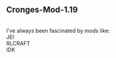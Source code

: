 ## Cronges-Mod-1.19
<br/>
I've always been fascinated by mods like: <br/>
JEI <br/> 
RLCRAFT <br/>
IDK
